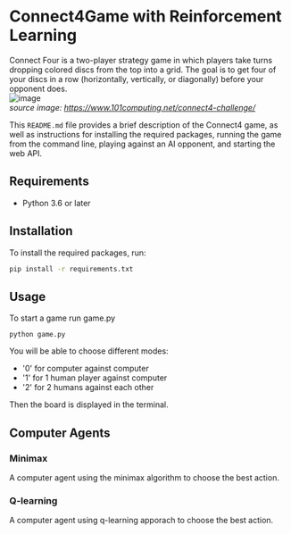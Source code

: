 # Connect4Game with Reinforcement Learning

Connect Four is a two-player strategy game in which players take turns dropping colored discs from the top into a grid. The goal is to get four of your discs in a row (horizontally, vertically, or diagonally) before your opponent does.
<br>
![image](https://user-images.githubusercontent.com/56484383/210179364-32c988d8-b767-4574-a203-31294c142025.png) <br>
*source image: https://www.101computing.net/connect4-challenge/*


This `README.md` file provides a brief description of the Connect4 game, as well as instructions for installing the required packages, running the game from the command line, playing against an AI opponent, and starting the web API.


## Requirements

- Python 3.6 or later

## Installation

To install the required packages, run:

```bash
pip install -r requirements.txt
```
## Usage

To start a game run game.py
```
python game.py
```
You will be able to choose different modes: <br>
  * '0' for computer against computer
  * '1' for 1 human player against computer
  * '2' for 2 humans against each other <br>
  
Then the board is displayed in the terminal.

## Computer Agents
### Minimax
A computer agent using the minimax algorithm to choose the best action.

### Q-learning
A computer agent using q-learning apporach to choose the best action.

